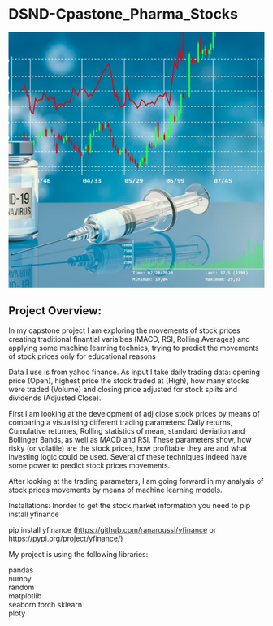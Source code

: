 # DSND-Cpastone_Pharma_Stocks

![ScreenShot](/images/Vaccine_V1.jpg)

## Project Overview:

In my capstone project I am exploring the movements of stock prices creating traditional finantial varialbes (MACD, RSI, Rolling Averages) and applying some machine learning technics, trying to predict the movements of stock prices only for educational reasons

Data I use is from yahoo finance. As input I take daily trading data: opening price (Open), highest price the stock traded at (High), how many stocks were traded (Volume) and closing price adjusted for stock splits and dividends (Adjusted Close).

First I am looking at the development of adj close stock prices by means of comparing a visualising different trading parameters: Daily returns, Cumulative returnes, Rolling statistics of mean, standard deviation and Bollinger Bands, as well as MACD and RSI. These parameters show, how risky (or volatile) are the stock prices, how profitable they are and what investing logic could be used. Several of these techniques indeed have some power to predict stock prices movements.

After looking at the trading parameters, I am going forward in my analysis of stock prices movements by means of machine learning models. 

Installations:
Inorder to get the stock market information you need to pip install yfinance

pip install yfinance (https://github.com/ranaroussi/yfinance or https://pypi.org/project/yfinance/)

My project is using the following libraries:

pandas  
numpy  
random  
matplotlib  
seaborn
torch
sklearn  
ploty
 
